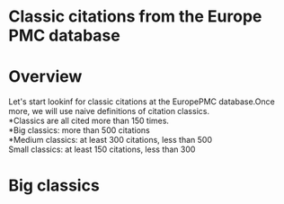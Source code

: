 
Classic citations from the Europe PMC database
==============================================

# Overview


Let's start lookinf for classic citations at the EuropePMC database.Once more, we will use naive definitions of citation classics.  
*Classics are all cited more than 150 times.  
*Big classics: more than 500 citations  
*Medium classics: at least 300 citations, less than 500  
Small classics: at least 150 citations, less than 300
# Big classics
